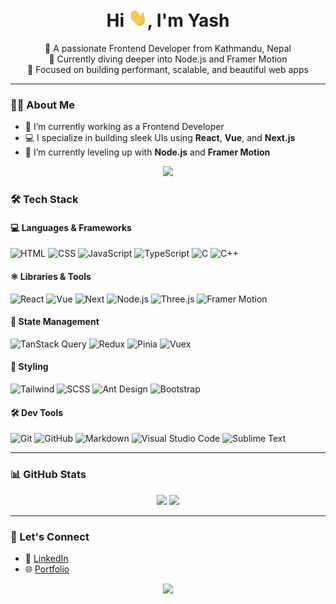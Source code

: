 <h1 align="center">Hi <img src="https://raw.githubusercontent.com/KevinPatel04/KevinPatel04/master/Hi.gif" width="30px">, I'm Yash</h1>

<p align="center">
  👋 A passionate Frontend Developer from Kathmandu, Nepal <br />
  🧠 Currently diving deeper into Node.js and Framer Motion<br />
  🎯 Focused on building performant, scalable, and beautiful web apps<br />
</p>

---

### 🧑‍💻 About Me

- 🔭 I’m currently working as a Frontend Developer
- 💻 I specialize in building sleek UIs using **React**, **Vue**, and **Next.js**
- 🌱 I’m currently leveling up with **Node.js** and **Framer Motion**

<p align="center">
  <img src="https://user-images.githubusercontent.com/73097560/115834477-dbab4500-a447-11eb-908a-139a6edaec5c.gif">
</p>

### 🛠 Tech Stack

#### 💻 Languages & Frameworks
![HTML](https://img.shields.io/badge/-HTML-05122A?style=flat&logo=HTML5)
![CSS](https://img.shields.io/badge/-CSS-05122A?style=flat&logo=CSS&logoColor=1572B6)
![JavaScript](https://img.shields.io/badge/-JavaScript-05122A?style=flat&logo=javascript)
![TypeScript](https://img.shields.io/badge/-TypeScript-05122A?style=flat&logo=typescript)
![C](https://img.shields.io/badge/-C-05122A?style=flat&logo=c&logoColor=A8B9CC)
![C++](https://img.shields.io/badge/-C++-05122A?style=flat&logo=c%2B%2B&logoColor=00599C)

#### ⚛️ Libraries & Tools
![React](https://img.shields.io/badge/-React-05122A?style=flat&logo=react)
![Vue](https://img.shields.io/badge/-Vue-05122A?style=flat&logo=vue.js)
![Next](https://img.shields.io/badge/-Next.js-05122A?style=flat&logo=next.js)
![Node.js](https://img.shields.io/badge/-Node.js-05122A?style=flat&logo=node.js&logoColor=339933)
![Three.js](https://img.shields.io/badge/-Three.js-05122A?style=flat&logo=three.js&logoColor=000000)
![Framer Motion](https://img.shields.io/badge/-Framer%20Motion-05122A?style=flat&logo=framer)

#### 🧠 State Management
![TanStack Query](https://img.shields.io/badge/-TanStack%20Query-05122A?style=flat&logo=react-query&logoColor=FF4154)
![Redux](https://img.shields.io/badge/-Redux-05122A?style=flat&logo=redux&logoColor=764ABC)
![Pinia](https://img.shields.io/badge/-Pinia-05122A?style=flat&logo=pinia&logoColor=FADA5E)
![Vuex](https://img.shields.io/badge/-Vuex-05122A?style=flat&logo=vue.js&logoColor=4FC08D)

#### 🎨 Styling
![Tailwind](https://img.shields.io/badge/-Tailwind-05122A?style=flat&logo=tailwindcss)
![SCSS](https://img.shields.io/badge/-SCSS-05122A?style=flat&logo=sass)
![Ant Design](https://img.shields.io/badge/-AntDesign-05122A?style=flat&logo=ant-design)
![Bootstrap](https://img.shields.io/badge/-Bootstrap-05122A?style=flat&logo=bootstrap&logoColor=563D7C)

#### 🛠️ Dev Tools
![Git](https://img.shields.io/badge/-Git-05122A?style=flat&logo=git)
![GitHub](https://img.shields.io/badge/-GitHub-05122A?style=flat&logo=github)
![Markdown](https://img.shields.io/badge/-Markdown-05122A?style=flat&logo=markdown)
![Visual Studio Code](https://img.shields.io/badge/-Visual%20Studio%20Code-05122A?style=flat&logo=visual-studio-code&logoColor=007ACC)
![Sublime Text](https://img.shields.io/badge/-Sublime%20Text-05122A?style=flat&logo=sublime-text&logoColor=FF9800)

---

### 📊 GitHub Stats

<p align="center">
  <img src="https://github-readme-stats.vercel.app/api/top-langs/?username=Yash-ftW&layout=compact&hide=TSQL&theme=chartreuse-dark">
  <img src="https://github-readme-stats.vercel.app/api?username=Yash-ftW&count_private=true&show_icons=true&&theme=chartreuse-dark&include_all_commits=true" width="400">
</p>

---

### 🎯 Let's Connect

- 💼 [LinkedIn](https://www.linkedin.com/in/yash-maharjan/)  
- 🌐 [Portfolio](https://yashmaharjan.com.np) 

<p align="center">
  <img src="https://user-images.githubusercontent.com/73097560/115834477-dbab4500-a447-11eb-908a-139a6edaec5c.gif">
</p>

